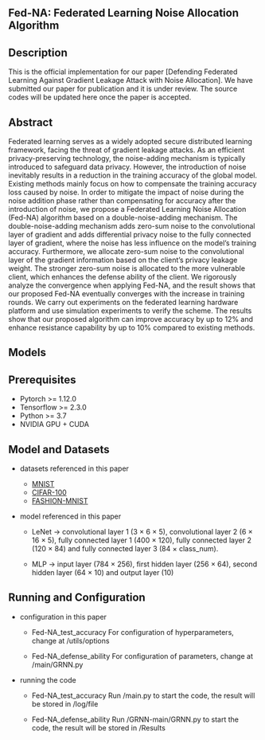 ## Fed-NA: Federated Learning Noise Allocation Algorithm

## Description
This is the official implementation for our paper [Defending Federated Learning Against Gradient Leakage Attack with Noise Allocation]. 
We have submitted our paper for publication and it is under review. The source codes will be updated here once the paper is accepted.

## Abstract
Federated learning serves as a widely adopted secure distributed learning framework, facing the threat of gradient leakage attacks. As an efficient privacy-preserving technology, the noise-adding mechanism is typically introduced to safeguard data privacy. However, the introduction of noise inevitably results in a reduction in the training accuracy of the global model. Existing methods mainly focus on how to compensate the training accuracy loss caused by noise. In order to mitigate the impact of noise during the noise addition phase rather than compensating for accuracy after the introduction of noise, we propose a Federated Learning Noise Allocation (Fed-NA) algorithm based on a double-noise-adding mechanism. The double-noise-adding mechanism adds zero-sum noise to the convolutional layer of gradient and adds differential privacy noise to the fully connected layer of gradient, where the noise has less influence on the model’s training accuracy. Furthermore, we allocate zero-sum noise to the convolutional layer of the gradient information based on the client’s privacy leakage weight. The stronger zero-sum noise is allocated to the more vulnerable client, which enhances the defense ability of the client. We rigorously analyze the convergence when applying Fed-NA, and the result shows that our proposed Fed-NA eventually converges with the increase in training rounds. We carry out experiments on the federated learning hardware platform and use simulation experiments to verify the scheme. The results show that our proposed algorithm can improve accuracy by up to 12% and enhance resistance capability by up to 10% compared to existing methods.

## Models
## Prerequisites
- Pytorch >= 1.12.0
- Tensorflow >= 2.3.0
- Python >= 3.7
- NVIDIA GPU + CUDA


## Model and Datasets
- datasets referenced in this paper
  - [MNIST](https://www.tensorflow.org/datasets/catalog/mnist)
  - [CIFAR-100](https://www.tensorflow.org/datasets/catalog/cifar100)
  - [FASHION-MNIST](https://www.tensorflow.org/datasets/catalog/fashion_mnist)

- model referenced in this paper
  - LeNet -> convolutional layer 1 (3 × 6 × 5), convolutional layer 2 (6 × 16 × 5), fully connected layer 1 (400 × 120), fully connected layer 2 (120 × 84) and fully connected layer 3 (84 × class_num).
  
  - MLP ->  input layer (784 × 256), first hidden layer (256 × 64), second hidden layer (64 × 10) and output layer (10)


## Running and Configuration
- configuration in this paper
  - Fed-NA_test_accuracy
    For configuration of hyperparameters, change at /utils/options

  - Fed-NA_defense_ability
    For configuration of parameters, change at /main/GRNN.py    
  
- running the code
  - Fed-NA_test_accuracy
    Run /main.py to start the code, the result will be stored in /log/file
    
  - Fed-NA_defense_ability
    Run /GRNN-main/GRNN.py to start the code, the result will be stored in /Results
    


